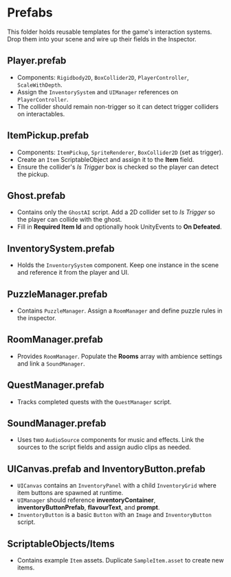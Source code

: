 # Prefabs

This folder holds reusable templates for the game's interaction systems. Drop them into your scene and wire up their fields in the Inspector.

## Player.prefab
- Components: `Rigidbody2D`, `BoxCollider2D`, `PlayerController`, `ScaleWithDepth`.
- Assign the `InventorySystem` and `UIManager` references on `PlayerController`.
- The collider should remain non-trigger so it can detect trigger colliders on interactables.

## ItemPickup.prefab
- Components: `ItemPickup`, `SpriteRenderer`, `BoxCollider2D` (set as trigger).
- Create an `Item` ScriptableObject and assign it to the **Item** field.
- Ensure the collider's *Is Trigger* box is checked so the player can detect the pickup.

## Ghost.prefab
- Contains only the `GhostAI` script. Add a 2D collider set to *Is Trigger* so the player can collide with the ghost.
- Fill in **Required Item Id** and optionally hook UnityEvents to **On Defeated**.

## InventorySystem.prefab
- Holds the `InventorySystem` component. Keep one instance in the scene and reference it from the player and UI.

## PuzzleManager.prefab
- Contains `PuzzleManager`. Assign a `RoomManager` and define puzzle rules in the inspector.

## RoomManager.prefab
- Provides `RoomManager`. Populate the **Rooms** array with ambience settings and link a `SoundManager`.

## QuestManager.prefab
- Tracks completed quests with the `QuestManager` script.

## SoundManager.prefab
- Uses two `AudioSource` components for music and effects. Link the sources to the script fields and assign audio clips as needed.

## UICanvas.prefab and InventoryButton.prefab
- `UICanvas` contains an `InventoryPanel` with a child `InventoryGrid` where item buttons are spawned at runtime.
- `UIManager` should reference **inventoryContainer**, **inventoryButtonPrefab**, **flavourText**, and **prompt**.
- `InventoryButton` is a basic `Button` with an `Image` and `InventoryButton` script.

## ScriptableObjects/Items
- Contains example `Item` assets. Duplicate `SampleItem.asset` to create new items.
